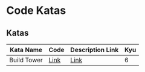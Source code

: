 # Code Katas

## Katas

| Kata Name   | Code                                  | Description Link                                                          | Kyu |
| ----------- | ------------------------------------- | ------------------------------------------------------------------------- | --- |
| Build Tower | [Link](/Build_Tower/builder-tower.js) | [Link](https://www.codewars.com/kata/576757b1df89ecf5bd00073b/javascript) | 6   |
